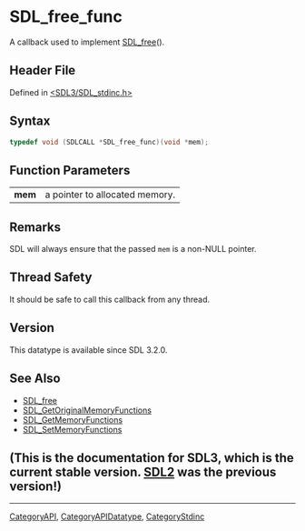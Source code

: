 # SDL_free_func

A callback used to implement [SDL_free](SDL_free)().

## Header File

Defined in [<SDL3/SDL_stdinc.h>](https://github.com/libsdl-org/SDL/blob/main/include/SDL3/SDL_stdinc.h)

## Syntax

```c
typedef void (SDLCALL *SDL_free_func)(void *mem);
```

## Function Parameters

|         |                                |
| ------- | ------------------------------ |
| **mem** | a pointer to allocated memory. |

## Remarks

SDL will always ensure that the passed `mem` is a non-NULL pointer.

## Thread Safety

It should be safe to call this callback from any thread.

## Version

This datatype is available since SDL 3.2.0.

## See Also

- [SDL_free](SDL_free)
- [SDL_GetOriginalMemoryFunctions](SDL_GetOriginalMemoryFunctions)
- [SDL_GetMemoryFunctions](SDL_GetMemoryFunctions)
- [SDL_SetMemoryFunctions](SDL_SetMemoryFunctions)


## (This is the documentation for SDL3, which is the current stable version. [SDL2](https://wiki.libsdl.org/SDL2/) was the previous version!)



----
[CategoryAPI](CategoryAPI), [CategoryAPIDatatype](CategoryAPIDatatype), [CategoryStdinc](CategoryStdinc)

